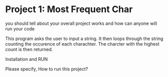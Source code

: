 Project 1: Most Frequent Char
===============
 you should tell about your overall project works and how can anyone will run your code

This program asks the user to input a string. It then loops through the string counting the occurence of each charachter. The charcter with the highest count is then returned.

Installation and RUN

Please specify, How to run this project?

